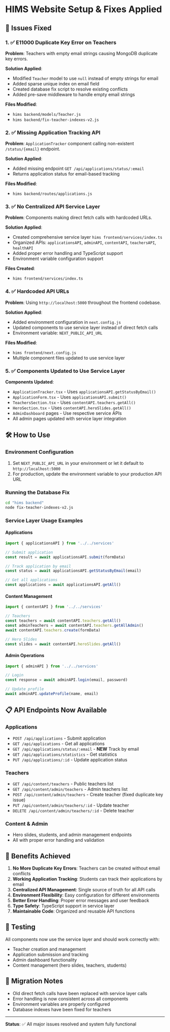 # HIMS Website Setup & Fixes Applied

## 🚀 Issues Fixed

### 1. ✅ E11000 Duplicate Key Error on Teachers
**Problem**: Teachers with empty email strings causing MongoDB duplicate key errors.

**Solution Applied**:
- Modified `Teacher` model to use `null` instead of empty strings for email
- Added sparse unique index on email field
- Created database fix script to resolve existing conflicts
- Added pre-save middleware to handle empty email strings

**Files Modified**:
- `hims backend/models/Teacher.js`
- `hims backend/fix-teacher-indexes-v2.js`

### 2. ✅ Missing Application Tracking API
**Problem**: `ApplicationTracker` component calling non-existent `/status/{email}` endpoint.

**Solution Applied**:
- Added missing endpoint `GET /api/applications/status/:email` 
- Returns application status for email-based tracking

**Files Modified**:
- `hims backend/routes/applications.js`

### 3. ✅ No Centralized API Service Layer
**Problem**: Components making direct fetch calls with hardcoded URLs.

**Solution Applied**:
- Created comprehensive service layer `hims frontend/services/index.ts`
- Organized APIs: `applicationsAPI`, `adminAPI`, `contentAPI`, `teachersAPI`, `healthAPI`
- Added proper error handling and TypeScript support
- Environment variable configuration support

**Files Created**:
- `hims frontend/services/index.ts`

### 4. ✅ Hardcoded API URLs
**Problem**: Using `http://localhost:5000` throughout the frontend codebase.

**Solution Applied**:
- Added environment configuration in `next.config.js`
- Updated components to use service layer instead of direct fetch calls
- Environment variable: `NEXT_PUBLIC_API_URL`

**Files Modified**:
- `hims frontend/next.config.js`
- Multiple component files updated to use service layer

### 5. ✅ Components Updated to Use Service Layer
**Components Updated**:
- `ApplicationTracker.tsx` - Uses `applicationsAPI.getStatusByEmail()`
- `ApplicationForm.tsx` - Uses `applicationsAPI.submit()`
- `TeachersSection.tsx` - Uses `contentAPI.teachers.getAll()`
- `HeroSection.tsx` - Uses `contentAPI.heroSlides.getAll()`
- `AdminDashboard` pages - Use respective service APIs
- All admin pages updated with service layer integration

## 🛠️ How to Use

### Environment Configuration
1. Set `NEXT_PUBLIC_API_URL` in your environment or let it default to `http://localhost:5000`
2. For production, update the environment variable to your production API URL

### Running the Database Fix
```bash
cd "hims backend"
node fix-teacher-indexes-v2.js
```

### Service Layer Usage Examples

#### Applications
```typescript
import { applicationsAPI } from '../../services'

// Submit application
const result = await applicationsAPI.submit(formData)

// Track application by email
const status = await applicationsAPI.getStatusByEmail(email)

// Get all applications
const applications = await applicationsAPI.getAll()
```

#### Content Management
```typescript
import { contentAPI } from '../../services'

// Teachers
const teachers = await contentAPI.teachers.getAll()
const adminTeachers = await contentAPI.teachers.getAllAdmin()
await contentAPI.teachers.create(formData)

// Hero Slides
const slides = await contentAPI.heroSlides.getAll()
```

#### Admin Operations
```typescript
import { adminAPI } from '../../services'

// Login
const response = await adminAPI.login(email, password)

// Update profile
await adminAPI.updateProfile(name, email)
```

## 📋 API Endpoints Now Available

### Applications
- `POST /api/applications` - Submit application
- `GET /api/applications` - Get all applications  
- `GET /api/applications/status/:email` - **NEW** Track by email
- `GET /api/applications/statistics` - Get statistics
- `PUT /api/applications/:id` - Update application status

### Teachers  
- `GET /api/content/teachers` - Public teachers list
- `GET /api/content/admin/teachers` - Admin teachers list
- `POST /api/content/admin/teachers` - Create teacher (fixed duplicate key issue)
- `PUT /api/content/admin/teachers/:id` - Update teacher
- `DELETE /api/content/admin/teachers/:id` - Delete teacher

### Content & Admin
- Hero slides, students, and admin management endpoints
- All with proper error handling and validation

## 🔧 Benefits Achieved

1. **No More Duplicate Key Errors**: Teachers can be created without email conflicts
2. **Working Application Tracking**: Students can track their applications by email
3. **Centralized API Management**: Single source of truth for all API calls
4. **Environment Flexibility**: Easy configuration for different environments
5. **Better Error Handling**: Proper error messages and user feedback
6. **Type Safety**: TypeScript support in service layer
7. **Maintainable Code**: Organized and reusable API functions

## 🧪 Testing

All components now use the service layer and should work correctly with:
- Teacher creation and management
- Application submission and tracking  
- Admin dashboard functionality
- Content management (hero slides, teachers, students)

## 📝 Migration Notes

- Old direct fetch calls have been replaced with service layer calls
- Error handling is now consistent across all components
- Environment variables are properly configured
- Database indexes have been fixed for teachers

---

**Status**: ✅ All major issues resolved and system fully functional 